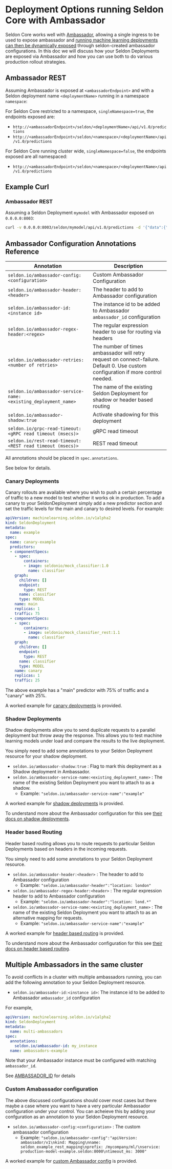# Deployment Options running Seldon Core with Ambassador

Seldon Core works well with [Ambassador](https://www.getambassador.io/), allowing a single ingress to be used to expose ambassador and [running machine learning deployments can then be dynamically exposed](https://kubernetes.io/blog/2018/06/07/dynamic-ingress-in-kubernetes/) through seldon-created ambassador configurations. In this doc we will discuss how your Seldon Deployments are exposed via Ambassador and how you can use both to do various production rollout strategies.

## Ambassador REST

Assuming Ambassador is exposed at ```<ambassadorEndpoint>``` and with a Seldon deployment name ```<deploymentName>``` running in a namespace ```namespace```:

For Seldon Core restricted to a namespace, `singleNamespace=true`, the endpoints exposed are:

 * ```http://<ambassadorEndpoint>/seldon/<deploymentName>/api/v1.0/predictions```
 * ```http://<ambassadorEndpoint>/seldon/<namespace>/<deploymentName>/api/v1.0/predictions```

For Seldon Core running cluster wide, `singleNamespace=false`, the endpoints exposed are all namespaced:

 * ```http://<ambassadorEndpoint>/seldon/<namespace>/<deploymentName>/api/v1.0/predictions```


## Example Curl

### Ambassador REST

Assuming a Seldon Deployment ```mymodel``` with Ambassador exposed on `0.0.0.0:8003`:

```bash
curl -v 0.0.0.0:8003/seldon/mymodel/api/v1.0/predictions -d '{"data":{"names":["a","b"],"tensor":{"shape":[2,2],"values":[0,0,1,1]}}}' -H "Content-Type: application/json"
```

## Ambassador Configuration Annotations Reference

| Annotation | Description |
|------------|-------------|
|`seldon.io/ambassador-config:<configuration>`| Custom Ambassador Configuration |
|`seldon.io/ambassador-header:<header>`| The header to add to Ambassador configuration |
|`seldon.io/ambassador-id:<instance id>`| The instance id to be added to Ambassador `ambassador_id` configuration |
|`seldon.io/ambassador-regex-header:<regex>`| The regular expression header to use for routing via headers|
|`seldon.io/ambassador-retries:<number of retries>` | The number of times ambassador will retry request on connect-failure. Default 0. Use custom configuration if more control needed.|
|`seldon.io/ambassador-service-name:<existing_deployment_name>`| The name of the existing Seldon Deployment for shadow or header based routing |
|`seldon.io/ambassador-shadow:true` | Activate shadowing for this deployment |
|`seldon.io/grpc-read-timeout: <gRPC read timeout (msecs)>` | gRPC read timeout |
|`seldon.io/rest-read-timeout:<REST read timeout (msecs)>` | REST read timeout |

All annotations should be placed in `spec.annotations`.

See below for details.


### Canary Deployments

Canary rollouts are available where you wish to push a certain percentage of traffic to a new model to test whether it works ok in production. To add a canary to your SeldonDeployment simply add a new predictor section and set the traffic levels for the main and canary to desired levels. For example:

```YAML
apiVersion: machinelearning.seldon.io/v1alpha2
kind: SeldonDeployment
metadata:
  name: example
spec:
  name: canary-example
  predictors:
  - componentSpecs:
    - spec:
        containers:
        - image: seldonio/mock_classifier:1.0
          name: classifier
    graph:
      children: []
      endpoint:
        type: REST
      name: classifier
      type: MODEL
    name: main
    replicas: 1
    traffic: 75
  - componentSpecs:
    - spec:
        containers:
        - image: seldonio/mock_classifier_rest:1.1
          name: classifier
    graph:
      children: []
      endpoint:
        type: REST
      name: classifier
      type: MODEL
    name: canary
    replicas: 1
    traffic: 25

```

The above example has a "main" predictor with 75% of traffic and a "canary" with 25%.

A worked example for [canary deployments](../examples/ambassador_canary.html) is provided.

### Shadow Deployments

Shadow deployments allow you to send duplicate requests to a parallel deployment but throw away the response. This allows you to test machine learning models under load and compare the results to the live deployment. 

You simply need to add some annotations to your Seldon Deployment resource for your shadow deployment.

  * `seldon.io/ambassador-shadow:true` : Flag to mark this deployment as a Shadow deployment in Ambassador.
  * `seldon.io/ambassador-service-name:<existing_deployment_name>` : The name of the existing Seldon Deployment you want to attach to as a shadow.
     * Example: `"seldon.io/ambassador-service-name":"example"`

A worked example for [shadow deployments](../examples/ambassador_shadow.html) is provided.

To understand more about the Ambassador configuration for this see [their docs on shadow deployments](https://www.getambassador.io/reference/shadowing/).

### Header based Routing

Header based routing allows you to route requests to particular Seldon Deployments based on headers in the incoming requests.

You simply need to add some annotations to your Seldon Deployment resource.

  * `seldon.io/ambassador-header:<header>` : The header to add to Ambassador configuration	    
     * Example:  `"seldon.io/ambassador-header":"location: london"	    `
  * `seldon.io/ambassador-regex-header:<header>` : The regular expression header to add to Ambassador configuration	    
     * Example:  `"seldon.io/ambassador-header":"location: lond.*"	    `
  * `seldon.io/ambassador-service-name:<existing_deployment_name>` : The name of the existing Seldon Deployment you want to attach to as an alternative mapping for requests. 
     * Example: `"seldon.io/ambassador-service-name":"example"`

A worked example for [header based routing](../examples/ambassador_headers.html) is provided.

To understand more about the Ambassador configuration for this see [their docs on header based routing](https://www.getambassador.io/reference/headers).

## Multiple Ambassadors in the same cluster

To avoid conflicts in a cluster with multiple ambassadors running, you can add the following annotation to your Seldon Deployment resource.

  * `seldon.io/ambassador-id:<instance id>`: The instance id to be added to Ambassador `ambassador_id` configuration

For example,

```YAML
apiVersion: machinelearning.seldon.io/v1alpha2
kind: SeldonDeployment
metadata:
  name: multi-ambassadors
spec:
  annotations:
    seldon.io/ambassador-id: my_instance
  name: ambassadors-example
```

Note that your Ambassador instance must be configured with matching `ambassador_id`.

See [AMBASSADOR_ID](https://github.com/datawire/ambassador/blob/master/docs/reference/running.md#ambassador_id) for details

### Custom Amabassador configuration

The above discussed configurations should cover most cases but there maybe a case where you want to have a very particular Ambassador configuration under your control. You can acheieve this by adding your confguration as an annotation to your Seldon Deployment resource.

 * `seldon.io/ambassador-config:<configuration>` : The custom ambassador configuration
    * Example: `"seldon.io/ambassador-config":"apiVersion: ambassador/v1\nkind: Mapping\nname: seldon_example_rest_mapping\nprefix: /mycompany/ml/\nservice: production-model-example.seldon:8000\ntimeout_ms: 3000"`

A worked example for [custom Ambassador config](../examples/ambassador_custom.html) is provided.



